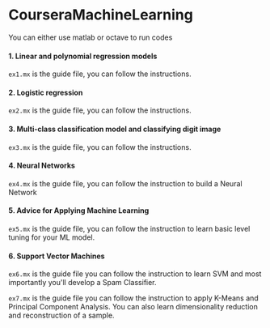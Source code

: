 # CourseraMachineLearning
You can either use matlab or octave to run codes

#### 1. Linear and polynomial regression models
`ex1.mx` is the guide file, you can follow the instructions.
#### 2. Logistic regression
`ex2.mx` is the guide file, you can follow the instructions.
#### 3. Multi-class classification model and classifying digit image
`ex3.mx` is the guide file, you can follow the instructions.
#### 4. Neural Networks
`ex4.mx` is the guide file, you can follow the instruction to build a Neural Network
#### 5. Advice for Applying Machine Learning
`ex5.mx` is the guide file, you can follow the instruction to learn basic level tuning for your ML model.
#### 6. Support Vector Machines
`ex6.mx` is the guide file you can follow the instruction to learn SVM and most importantly you'll develop a Spam Classifier.

`ex7.mx` is the guide file you can follow the instruction to apply K-Means and Principal Component Analysis. You can also learn dimensionality reduction and reconstruction of a sample.
